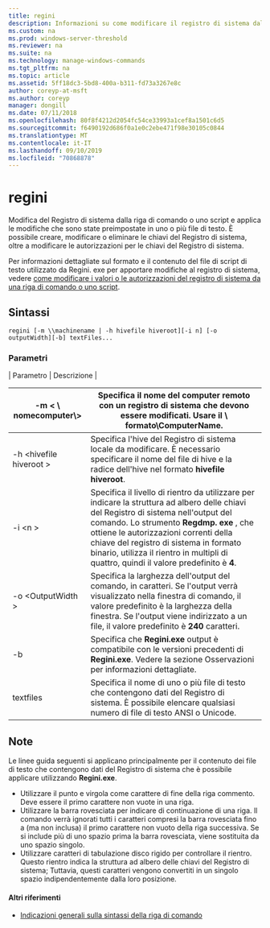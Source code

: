 ```yaml
---
title: regini
description: Informazioni su come modificare il registro di sistema dal prompt dei comandi o tramite uno script.
ms.custom: na
ms.prod: windows-server-threshold
ms.reviewer: na
ms.suite: na
ms.technology: manage-windows-commands
ms.tgt_pltfrm: na
ms.topic: article
ms.assetid: 5ff18dc3-5bd8-400a-b311-fd73a3267e8c
author: coreyp-at-msft
ms.author: coreyp
manager: dongill
ms.date: 07/11/2018
ms.openlocfilehash: 80f8f4212d2054fc54ce33993a1cef8a1501c6d5
ms.sourcegitcommit: f6490192d686f0a1e0c2ebe471f98e30105c0844
ms.translationtype: MT
ms.contentlocale: it-IT
ms.lasthandoff: 09/10/2019
ms.locfileid: "70868878"
---
```

# <a name="regini"></a>regini

Modifica del Registro di sistema dalla riga di comando o uno script e applica le modifiche che sono state preimpostate in uno o più file di testo. È possibile creare, modificare o eliminare le chiavi del Registro di sistema, oltre a modificare le autorizzazioni per le chiavi del Registro di sistema.

Per informazioni dettagliate sul formato e il contenuto del file di script di testo utilizzato da Regini. exe per apportare modifiche al registro di sistema, vedere [come modificare i valori o le autorizzazioni del registro di sistema da una riga di comando o uno script](https://support.microsoft.com/help/264584/how-to-change-registry-values-or-permissions-from-a-command-line-or-a).

## <a name="syntax"></a>Sintassi

```
regini [-m \\machinename | -h hivefile hiveroot][-i n] [-o outputWidth][-b] textFiles...
```

### <a name="parameters"></a>Parametri

| Parametro | Descrizione |

|-m \< \\ nomecomputer\\>|Specifica il nome del computer remoto con un registro di sistema che devono essere modificati. Usare il  **\\ formato\\ComputerName**.|
|---------------------|-|
|-h \<hivefile hiveroot >|Specifica l'hive del Registro di sistema locale da modificare. È necessario specificare il nome del file di hive e la radice dell'hive nel formato **hivefile hiveroot**.|
|-i \<n >|Specifica il livello di rientro da utilizzare per indicare la struttura ad albero delle chiavi del Registro di sistema nell'output del comando. Lo strumento **Regdmp. exe** , che ottiene le autorizzazioni correnti della chiave del registro di sistema in formato binario, utilizza il rientro in multipli di quattro, quindi il valore predefinito è **4**.|
|-o \<OutputWidth >|Specifica la larghezza dell'output del comando, in caratteri. Se l'output verrà visualizzato nella finestra di comando, il valore predefinito è la larghezza della finestra. Se l'output viene indirizzato a un file, il valore predefinito è **240** caratteri.|
|-b|Specifica che **Regini.exe** output è compatibile con le versioni precedenti di **Regini.exe**. Vedere la sezione Osservazioni per informazioni dettagliate.|
|textfiles|Specifica il nome di uno o più file di testo che contengono dati del Registro di sistema. È possibile elencare qualsiasi numero di file di testo ANSI o Unicode.|

## <a name="remarks"></a>Note

Le linee guida seguenti si applicano principalmente per il contenuto dei file di testo che contengono dati del Registro di sistema che è possibile applicare utilizzando **Regini.exe**.
-   Utilizzare il punto e virgola come carattere di fine della riga commento. Deve essere il primo carattere non vuote in una riga.
-   Utilizzare la barra rovesciata per indicare di continuazione di una riga. Il comando verrà ignorati tutti i caratteri compresi la barra rovesciata fino a (ma non inclusa) il primo carattere non vuoto della riga successiva. Se si include più di uno spazio prima la barra rovesciata, viene sostituita da uno spazio singolo.
-   Utilizzare caratteri di tabulazione disco rigido per controllare il rientro. Questo rientro indica la struttura ad albero delle chiavi del Registro di sistema; Tuttavia, questi caratteri vengono convertiti in un singolo spazio indipendentemente dalla loro posizione.

#### <a name="additional-references"></a>Altri riferimenti

-   [Indicazioni generali sulla sintassi della riga di comando](command-line-syntax-key.md)